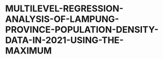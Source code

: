 # MULTILEVEL-REGRESSION-ANALYSIS-OF-LAMPUNG-PROVINCE-POPULATION-DENSITY-DATA-IN-2021-USING-THE-MAXIMUM

